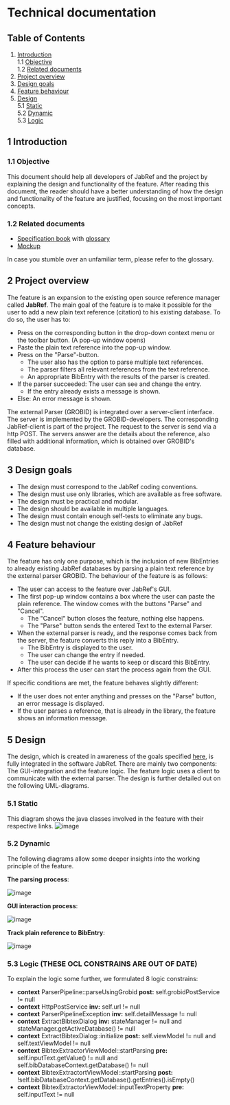 # Technical documentation

## Table of Contents
1. [Introduction](#1-Introduction) <br>
1.1 [Objective](#1.1-Objective) <br>
1.2 [Related documents](#1.2-Related-documents)
2. [Project overview](#2-Project-overview)
3. [Design goals](#3-Design-goals)
4. [Feature behaviour](#4-Feature-behaviour)
5. [Design](#5-Design) <br>
5.1 [Static](#5.1-Static) <br>
5.2 [Dynamic](#5.2-Dynamic) <br>
5.3 [Logic](#5.3-Logic)

## **1 Introduction** 
### **1.1 Objective**
This document should help all developers of JabRef and the project by explaining the design and functionality of the feature. After reading this document, the reader should have a better understanding of how the design and functionality of the feature are justified, focusing on the most important concepts.

### **1.2 Related documents**
- [Specification book](../SpecificationBook.md) with [glossary](../Glossary.md)
- [Mockup](../MockUp.pdf)

In case you stumble over an unfamiliar term, please refer to the glossary.

## **2 Project overview**
The feature is an expansion to the existing open source reference manager called **JabRef**. The main goal of the feature is to make it possible for the user to add a new plain text reference (citation) to his existing database. To do so, the user has to:

- Press on the corresponding button in the drop-down context menu or the toolbar button. (A pop-up window opens)
- Paste the plain text reference into the pop-up window.
- Press on the "Parse"-button.
    - The user also has the option to parse multiple text references.
    - The parser filters all relevant references from the text reference.
    - An appropriate BibEntry with the results of the parser is created.
- If the parser succeeded: The user can see and change the entry.
    - If the entry already exists a message is shown.
- Else: An error message is shown.

The external Parser (GROBID) is integrated over a server-client interface. The server is implemented by the GROBID-developers.
The corresponding JabRef-client is part of the project. The request to the server is send via a http POST. The servers answer are the details about the reference, also filled with additional information, which is obtained over GROBID's database.

## **3 Design goals**
- The design must correspond to the JabRef coding conventions.
- The design must use only libraries, which are available as free software.
- The design must be practical and modular.
- The design should be available in multiple languages.
- The design must contain enough self-tests to eliminate any bugs.
- The design must not change the existing design of JabRef

## **4 Feature behaviour**
The feature has only one purpose, which is the inclusion of new BibEntries to already existing JabRef databases by parsing a plain text reference by the external parser GROBID.
The behaviour of the feature is as follows:

- The user can access to the feature over JabRef's GUI.
- The first pop-up window contains a box where the user can paste the plain reference. The window comes with the buttons "Parse" and "Cancel".
    - The "Cancel" button closes the feature, nothing else happens.
    - The "Parse" button sends the entered Text to the external Parser.
- When the external parser is ready, and the response comes back from the server, the feature converts this reply into a BibEntry.
    - The BibEntry is displayed to the user.
    - The user can change the entry if needed.
    - The user can decide if he wants to keep or discard this BibEntry.
- After this process the user can start the process again from the GUI.

If specific conditions are met, the feature behaves slightly different:

- If the user does not enter anything and presses on the "Parse" button, an error message is displayed.
- If the user parses a reference, that is already in the library, the feature shows an information message.

## **5 Design**
The design, which is created in awareness of the goals specified [here](3-Design-goals), is fully integrated in the software JabRef. There are mainly two components: The GUI-integration and the feature logic. The feature logic uses a client to communicate with the external parser. The design is further detailed out on the following UML-diagrams.

### **5.1 Static**
This diagram shows the java classes involved in the feature with their respective links.
![image](classDiagram.png)

### **5.2 Dynamic**
The following diagrams allow some deeper insights into the working principle of the feature. <br>

**The parsing process**: <br>

![image](SequenceDiagramGrobid.PNG)

**GUI interaction process**: <br>

![image](StateDiagramGUI.PNG)

**Track plain reference to BibEntry**: <br>

![image](ActivityDiagramTrackPlainEntry.PNG)

### **5.3 Logic** (THESE OCL CONSTRAINS ARE OUT OF DATE)
To explain the logic some further, we formulated 8 logic constrains:

- **context** ParserPipeline::parseUsingGrobid **post:** self.grobidPostService != null
- **context** HttpPostService **inv:** self.url != null
- **context** ParserPipelineException **inv:** self.detailMessage != null
- **context** ExtractBibtexDialog **inv:** stateManager != null and stateManager.getActiveDatabase() != null
- **context** ExtractBibtexDialog::initialize **post:** self.viewModel != null and self.textViewModel != null
- **context** BibtexExtractorViewModel::startParsing **pre:** self.inputText.getValue() != null and self.bibDatabaseContext.getDatabase() != null
- **context** BibtexExtractortViewModel::startParsing **post:** !self.bibDatabaseContext.getDatabase().getEntries().isEmpty()
- **context** BibtexExtractorViewModel::inputTextProperty **pre:** self.inputText != null
